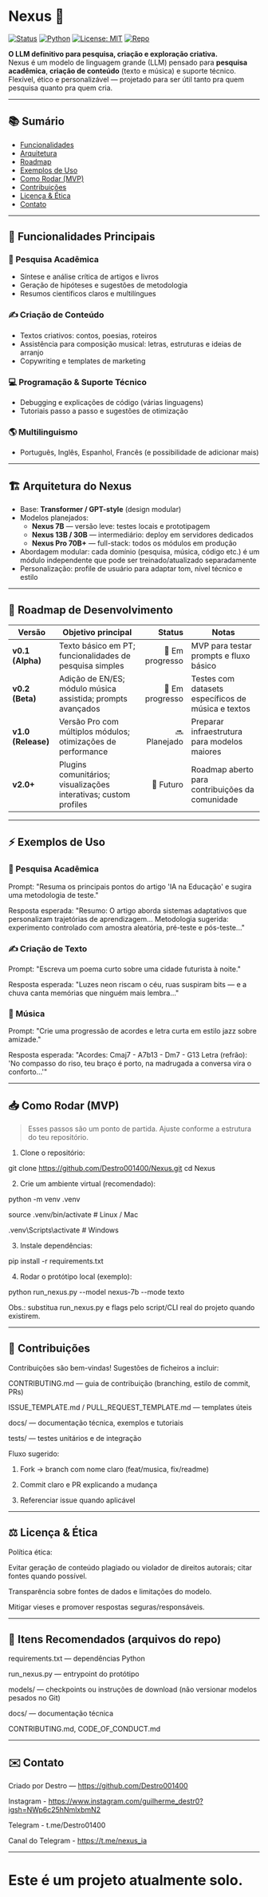 # Nexus 🤖

[![Status](https://img.shields.io/badge/status-in_development-yellow)](https://github.com/Destro001400/Nexus)
[![Python](https://img.shields.io/badge/python-3.11%2B-blue)](https://www.python.org/)
[![License: MIT](https://img.shields.io/badge/license-MIT-green)](./LICENSE)
[![Repo](https://img.shields.io/badge/repo-Nexus-brightgreen)](https://github.com/Destro001400/Nexus)

**O LLM definitivo para pesquisa, criação e exploração criativa.**  
Nexus é um modelo de linguagem grande (LLM) pensado para **pesquisa acadêmica**, **criação de conteúdo** (texto e música) e suporte técnico. Flexível, ético e personalizável — projetado para ser útil tanto pra quem pesquisa quanto pra quem cria.

---

## 📚 Sumário
- [Funcionalidades](#-funcionalidades-principais)
- [Arquitetura](#-arquitetura-do-nexus)
- [Roadmap](#-roadmap-de-desenvolvimento)
- [Exemplos de Uso](#-exemplos-de-uso)
- [Como Rodar (MVP)](#-como-rodar-mvp)
- [Contribuições](#-contribuições)
- [Licença & Ética](##-licença--ética)
- [Contato](##-contato)

---

## 🚀 Funcionalidades Principais

### 🔬 Pesquisa Acadêmica
- Síntese e análise crítica de artigos e livros  
- Geração de hipóteses e sugestões de metodologia  
- Resumos científicos claros e multilíngues

### ✍️ Criação de Conteúdo
- Textos criativos: contos, poesias, roteiros  
- Assistência para composição musical: letras, estruturas e ideias de arranjo  
- Copywriting e templates de marketing

### 💻 Programação & Suporte Técnico
- Debugging e explicações de código (várias linguagens)  
- Tutoriais passo a passo e sugestões de otimização

### 🌎 Multilinguismo
- Português, Inglês, Espanhol, Francês (e possibilidade de adicionar mais)

---

## 🏗 Arquitetura do Nexus

- Base: **Transformer / GPT-style** (design modular)  
- Modelos planejados:
  - **Nexus 7B** — versão leve: testes locais e prototipagem  
  - **Nexus 13B / 30B** — intermediário: deploy em servidores dedicados  
  - **Nexus Pro 70B+** — full-stack: todos os módulos em produção  
- Abordagem modular: cada domínio (pesquisa, música, código etc.) é um módulo independente que pode ser treinado/atualizado separadamente  
- Personalização: profile de usuário para adaptar tom, nível técnico e estilo

---

## 📅 Roadmap de Desenvolvimento

| Versão | Objetivo principal | Status | Notas |
|--------|--------------------|--------:|-------|
| **v0.1 (Alpha)** | Texto básico em PT; funcionalidades de pesquisa simples | 🔄 Em progresso | MVP para testar prompts e fluxo básico |
| **v0.2 (Beta)** | Adição de EN/ES; módulo música assistida; prompts avançados | 🔄 Em progresso | Testes com datasets específicos de música e textos |
| **v1.0 (Release)** | Versão Pro com múltiplos módulos; otimizações de performance | 🔜 Planejado | Preparar infraestrutura para modelos maiores |
| **v2.0+** | Plugins comunitários; visualizações interativas; custom profiles | 🔮 Futuro | Roadmap aberto para contribuições da comunidade |

---

## ⚡ Exemplos de Uso

### 🔬 Pesquisa Acadêmica

Prompt:
"Resuma os principais pontos do artigo 'IA na Educação' e sugira uma metodologia de teste."

Resposta esperada:
"Resumo: O artigo aborda sistemas adaptativos que personalizam trajetórias de aprendizagem...
Metodologia sugerida: experimento controlado com amostra aleatória, pré-teste e pós-teste..."

### ✍️ Criação de Texto

Prompt:
"Escreva um poema curto sobre uma cidade futurista à noite."

Resposta esperada:
"Luzes neon riscam o céu, ruas suspiram bits — e a chuva canta memórias que ninguém mais lembra..."

### 🎵 Música

Prompt:
"Crie uma progressão de acordes e letra curta em estilo jazz sobre amizade."

Resposta esperada:
"Acordes: Cmaj7 - A7b13 - Dm7 - G13
Letra (refrão): 'No compasso do riso, teu braço é porto, na madrugada a conversa vira o conforto...'"


---

## 📥 Como Rodar (MVP)

> Esses passos são um ponto de partida. Ajuste conforme a estrutura do teu repositório.



1. Clone o repositório:


git clone https://github.com/Destro001400/Nexus.git
cd Nexus

2. Crie um ambiente virtual (recomendado):


python -m venv .venv

source .venv/bin/activate   # Linux / Mac

.venv\Scripts\activate      # Windows

3. Instale dependências:



pip install -r requirements.txt

4. Rodar o protótipo local (exemplo):



python run_nexus.py --model nexus-7b --mode texto

Obs.: substitua run_nexus.py e flags pelo script/CLI real do projeto quando existirem.


---

## 🤝 Contribuições

Contribuições são bem-vindas! Sugestões de ficheiros a incluir:

CONTRIBUTING.md — guia de contribuição (branching, estilo de commit, PRs)

ISSUE_TEMPLATE.md / PULL_REQUEST_TEMPLATE.md — templates úteis

docs/ — documentação técnica, exemplos e tutoriais

tests/ — testes unitários e de integração


Fluxo sugerido:

1. Fork → branch com nome claro (feat/musica, fix/readme)


2. Commit claro e PR explicando a mudança


3. Referenciar issue quando aplicável




---

## ⚖️ Licença & Ética


Política ética:

Evitar geração de conteúdo plagiado ou violador de direitos autorais; citar fontes quando possível.

Transparência sobre fontes de dados e limitações do modelo.

Mitigar vieses e promover respostas seguras/responsáveis.




---

## 📎 Itens Recomendados (arquivos do repo)

requirements.txt — dependências Python

run_nexus.py — entrypoint do protótipo

models/ — checkpoints ou instruções de download (não versionar modelos pesados no Git)

docs/ — documentação técnica

CONTRIBUTING.md, CODE_OF_CONDUCT.md



---

## ✉️ Contato

Criado por Destro — https://github.com/Destro001400

Instagram - https://www.instagram.com/guilherme_destr0?igsh=NWp6c25hNmlxbmN2

Telegram - t.me/Destro01400

Canal do Telegram - https://t.me/nexus_ia

---


# Este é um projeto atualmente **solo**.
